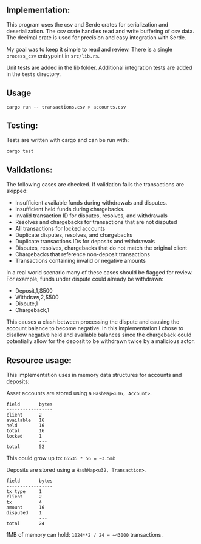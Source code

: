 ## Implementation:

This program uses the csv and Serde crates for serialization and deserialization. The csv crate handles read and write buffering of csv data. The decimal crate is used for precision and easy integration with Serde.

My goal was to keep it simple to read and review. There is a single `process_csv` entrypoint in `src/lib.rs`.

Unit tests are added in the lib folder. Additional integration tests are added in the `tests` directory.

## Usage

```
cargo run -- transactions.csv > accounts.csv
```

## Testing:

Tests are written with cargo and can be run with:

```
cargo test
```

## Validations:

The following cases are checked. If validation fails the transactions are skipped:

* Insufficient available funds during withdrawals and disputes.
* Insufficient held funds during chargebacks.
* Invalid transaction ID for disputes, resolves, and withdrawals
* Resolves and chargebacks for transactions that are not disputed
* All transactions for locked accounts
* Duplicate disputes, resolves, and chargebacks
* Duplicate transactions IDs for deposits and withdrawals
* Disputes, resolves, chargebacks that do not match the original client
* Chargebacks that reference non-deposit transactions
* Transactions containing invalid or negative amounts

In a real world scenario many of these cases should be flagged for review. For example, funds under dispute could already be withdrawn:

* Deposit,1,$500
* Withdraw,2,$500
* Dispute,1
* Chargeback,1

This causes a clash between processing the dispute and causing the account balance to become negative. In this implementation I chose to disallow negative held and available balances since the chargeback could potentially allow for the deposit to be withdrawn twice by a malicious actor.

## Resource usage:

This implementation uses in memory data structures for accounts and deposits:

Asset accounts are stored using a `HashMap<u16, Account>`.

```
field       bytes
-----------------
client      2
available   16
held        16
total       16
locked      1
            ---
total       52
```

This could grow up to: `65535 * 56 = ~3.5mb`

Deposits are stored using a `HashMap<u32, Transaction>`.

```
field       bytes
-----------------
tx_type     1
client      2
tx          4
amount      16
disputed    1
            ---
total       24
```

1MB of memory can hold: `1024**2 / 24 = ~43000` transactions.
